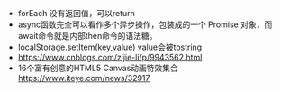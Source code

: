 - forEach 没有返回值，可以return
- async函数完全可以看作多个异步操作，包装成的一个 Promise 对象，而await命令就是内部then命令的语法糖。
- localStorage.setItem(key,value) value会被tostring
- https://www.cnblogs.com/zijie-li/p/9943562.html
- 16个富有创意的HTML5 Canvas动画特效集合 https://www.iteye.com/news/32917
